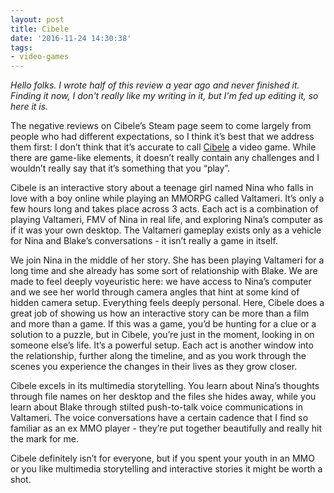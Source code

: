 ```yaml
---
layout: post
title: Cibele
date: '2016-11-24 14:30:38'
tags:
- video-games
---
```


*Hello folks. I wrote half of this review a year ago and never finished it. Finding it now, I don't really like my writing in it, but I'm fed up editing it, so here it is.*

The negative reviews on Cibele’s Steam page seem to come largely from people who had different expectations, so I think it’s best that we address them first: I don’t think that it’s accurate to call [Cibele](http://store.steampowered.com/app/408120/) a video game. While there are game-like elements, it doesn’t really contain any challenges and I wouldn’t really say that it’s something that you “play”.

Cibele is an interactive story about a teenage girl named Nina who falls in love with a boy online while playing an MMORPG called Valtameri. It’s only a few hours long and takes place across 3 acts. Each act is a combination of playing Valtameri, FMV of Nina in real life, and exploring Nina’s computer as if it was your own desktop. The Valtameri gameplay exists only as a vehicle for Nina and Blake’s conversations - it isn’t really a game in itself.

We join Nina in the middle of her story. She has been playing Valtameri for a long time and she already has some sort of relationship with Blake. We are made to feel deeply voyeuristic here: we have access to Nina’s computer and we see her world through camera angles that hint at some kind of hidden camera setup. Everything feels deeply personal. Here, Cibele does a great job of showing us how an interactive story can be more than a film and more than a game. If this was a game, you’d be hunting for a clue or a solution to a puzzle, but in Cibele, you’re just in the moment, looking in on someone else’s life. It’s a powerful setup. Each act is another window into the relationship, further along the timeline, and as you work through the scenes you experience the changes in their lives as they grow closer.

Cibele excels in its multimedia storytelling. You learn about Nina’s thoughts through file names on her desktop and the files she hides away, while you learn about Blake through stilted push-to-talk voice communications in Valtameri. The voice conversations have a certain cadence that I find so familiar as an ex MMO player - they’re put together beautifully and really hit the mark for me.

Cibele definitely isn’t for everyone, but if you spent your youth in an MMO or you like multimedia storytelling and interactive stories it might be worth a shot.